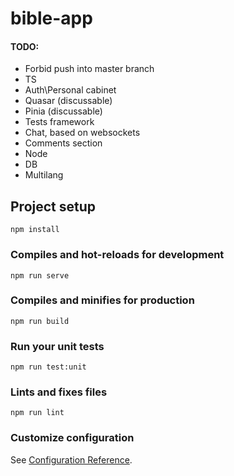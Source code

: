 # bible-app
#### TODO:
- Forbid push into master branch
- TS
- Auth\Personal cabinet
- Quasar (discussable)
- Pinia (discussable)
- Tests framework
- Chat, based on websockets
- Comments section
- Node
- DB
- Multilang

## Project setup
```
npm install
```

### Compiles and hot-reloads for development
```
npm run serve
```

### Compiles and minifies for production
```
npm run build
```

### Run your unit tests
```
npm run test:unit
```

### Lints and fixes files
```
npm run lint
```

### Customize configuration
See [Configuration Reference](https://cli.vuejs.org/config/).

